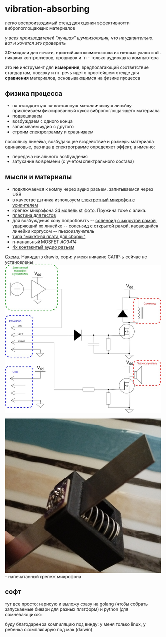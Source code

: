 # vibration-absorbing

легко воспроизводимый стенд для оценки эффективности вибропоглощающих материалов

*у всех производителей "лучшая" шумоизоляция, что не удивительно. вот и хочется это проверить*

3D-модели для печати, простейшая схемотехника из готовых узлов с ali. никаких контроллеров, прошивок и тп - только аудиокарта компьютера

это **не** инструмент для **измерения**, предполагающий соответствие стандартам, поверку и пт. речь идет о простейшем стенде для **сравнения** материалов, основывающимся на физике процесса  

## физика процесса

- на стандартную качественную металлическую линейку приклеиваем фиксированный кусок вибропоглощающего материала
- подвешиваем
- возбуждаем с одного конца
- записываем аудио с другого
- строим [спектрограмму](https://ru.wikipedia.org/wiki/%D0%A1%D0%BF%D0%B5%D0%BA%D1%82%D1%80%D0%BE%D0%B3%D1%80%D0%B0%D0%BC%D0%BC%D0%B0) и сравниваем

поскольку линейка, возбудающее воздействие и размеры материала одинаковые, разница в спектрограмме определяет эффект, а именно:
- передача начального возбуждения
- затухание во времени (с учетом спектрального состава)

## мысли и материалы

- подключаемся к компу через аудио разъем. запитываемся через USB
- в качестве датчика изпользуем [электретный микрофон с усилителем](https://aliexpress.ru/item/32729363317.html?spm=a2g2w.orderdetail.0.0.7df34aa6HsUqV3&sku_id=61285789691)
- крепеж микрофона [3d модель](3d/mic-mount.scad) [stl](3d/mic-mount.stl) [фото](mic-mount.jpg). Пружина тоже с алика.
- [пластина для тестов](https://www.vseinstrumenti.ru/product/blestyaschaya-metallicheskaya-linejka-300mm-enkor-10851-1269276/) 
- для возбуждения хочу попробовать
-- [соленоид с закрытой рамой](https://aliexpress.ru/item/1005004820509005.html?spm=a2g2w.orderdetail.0.0.16c64aa6WpV2FG&sku_id=12000030612744837), ударяющий по линейке
-- [соленоид с открытой рамой](https://aliexpress.ru/item/1005003598549089.html?spm=a2g2w.orderdetail.0.0.49a14aa6APhDcR&sku_id=12000030405384012), касающийся линейки корпусом
-- пьезоизлучатель
- [типа "макетная плата для сборки"](https://aliexpress.ru/item/1005006687101923.html?sku_id=12000038016344681&spm=a2g2w.productlist.search_results.5.353c1d74pm2CIm)
- n-канальный MOSFET *AO3414*
- [4х контакнтый аудио разъем](https://www.vseinstrumenti.ru/product/razem-audio-video-pro-legend-3-5mm-shteker-4-kontakta-metall-na-kabel-pl2108-6253483/)

[Схема.](sch.drawio) Накидал в drawio, сори: у меня никакие САПР-ы сейчас не установлены
![Схема](sch.jpg) 

![Первые шаги](mic-mount.jpg) - напечатанный крепеж микрофона
## софт

тут все просто: нарисую и выложу сразу на golang (чтобы собрать запускаемые бинари для разных платформ) и python (для сомневающихся)

буду благодарен за компиляцию под винду: у меня только linux, у ребенка скомплилирую под мак (darwin)


